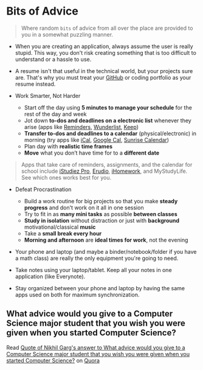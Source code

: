 # Bits of Advice

> Where random `bits` of advice from all over the place are provided to you in a somewhat puzzling manner.

- When you are creating an application, always assume the user is really stupid. This way, you don't risk creating something that is too difficult to understand or a hassle to use.

- A resume isn't that useful in the technical world, but your projects sure are. That's why you must treat your [GitHub](http://github.com) or coding portfolio as your resume instead.

- Work Smarter, Not Harder
    - Start off the day using **5 minutes to manage your schedule** for the rest of the day and week
    - Jot down **to-dos and deadlines on a electronic list** whenever they arise (apps like [Reminders](), [Wunderlist](https://www.wunderlist.com/), [Keep](https://keep.google.com/))
    - **Transfer to-dos and deadlines to a calendar** (physical/electronic) in morning (try apps like [iCal](), [Google Cal](), [Sunrise Calendar](https://calendar.sunrise.am/))
    - Plan day with **realistic time frames**
    - **Move** what you don’t have time for to a **different date**

> Apps that take care of reminders, assignments, and the calendar for school include [iStudiez Pro](http://istudentpro.com/), [Erudio](http://erudio.monospacecollective.com/), [iHomework](http://www.element84.com/ihomework/iOS.html), and MyStudyLife. See which ones works best for you.

- Defeat Procrastination
    - Build a work routine for big projects so that you make **steady progress** and don't work on it all in one session
    - Try to fit in as **many mini tasks** as possible **between classes**
    - **Study in isolation** without distraction or just with **background** motivational/classical **music**
    - Take a **small break every hour**
    - **Morning and afternoon** are **ideal times for work**, not the evening

- Your phone and laptop (and maybe a binder/notebook/folder if you have a math class) are really the only equipment you're going to need.

- Take notes using your laptop/tablet. Keep all your notes in one application (like Everynote).

- Stay organized between your phone and laptop by having the same apps used on both for maximum synchronization.

## What advice would you give to a Computer Science major student that you wish you were given when you started Computer Science?

<span class="quora-content-embed" data-name="What-advice-would-you-give-to-a-Computer-Science-major-student-that-you-wish-you-were-given-when-you-started-Computer-Science/answer/Nikhil-Garg/quote/2903185">Read <a data-width="541" data-height="679" class="quora-content-link" href="http://www.quora.com/What-advice-would-you-give-to-a-Computer-Science-major-student-that-you-wish-you-were-given-when-you-started-Computer-Science/answer/Nikhil-Garg/quote/2903185" data-embed="zkrnwmj" data-type="quote" data-id="2903185" data-key="5bc31d9b7f3c8d43d19dc253f065ddfb">Quote of Nikhil Garg's answer to What advice would you give to a Computer Science major student that you wish you were given when you started Computer Science?</a> on <a href="http://www.quora.com">Quora</a><script type="text/javascript" src="http://www.quora.com/widgets/content"></script></span>
